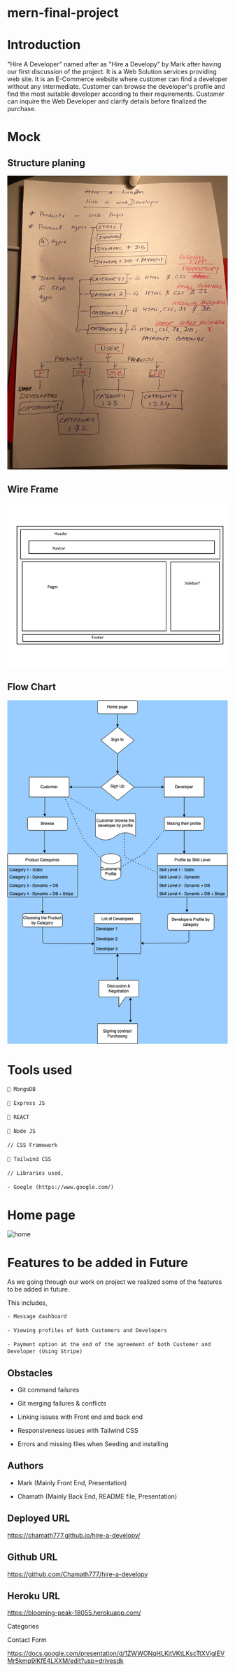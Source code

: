 # mern-final-project

# Introduction

"Hire A Developer" named after as "Hire a Developy" by Mark after having our first discussion of the project. It is a Web Solution services providing web site. It is an E-Commerce website where customer can find a developer without any intermediate. Customer can browse the developer's profile and find the most suitable developer according to their requirements. Customer can inquire the Web Developer and clarify details before finalized the purchase.

# Mock

  ## Structure planing
 ![sketch1](./client/src/assets/images/IMG_4882.jpg)

  ## Wire Frame

  ![sketch2](./client/src/assets/images/finalprojwireframe.png)

  ## Flow Chart

  ![Flow Chart](./client/src/assets/images/Untitled.png) 

# Tools used
   
    🔗 MongoDB
    
    🔗 Express JS 

    🔗 REACT
    
    🔗 Node JS

    // CSS Framework

    🔗 Tailwind CSS

    // Libraries used,

    - Google (https://www.google.com/)


# Home page

![home](./client/src/assets/images/)

# Features to be added in Future 

As we going through our work on project we realized some of the features to be added in future. 

This includes,

    - Message dashboard

    - Viewing profiles of both Customers and Developers

    - Payment option at the end of the agreement of both Customer and Developer (Using Stripe)

## Obstacles 

- Git command failures

- Git merging failures & conflicts

- Linking issues with Front end and back end

- Responsiveness issues with Tailwind CSS

- Errors and missing files when Seeding and installing 

## Authors

- Mark (Mainly Front End, Presentation)

- Chamath (Mainly Back End, README file, Presentation)


## Deployed URL

  https://chamath777.github.io/hire-a-developy/

## Github URL

  https://github.com/Chamath777/hire-a-developy

## Heroku URL

  https://blooming-peak-18055.herokuapp.com/

Categories

Contact Form

  https://docs.google.com/presentation/d/1ZWWONqHLKjtVKtLKscTtXVigIEVMr5kmp9lKfE4LXXM/edit?usp=drivesdk


